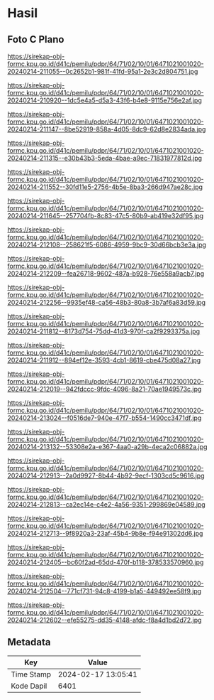 # Hasil

## Foto C Plano

https://sirekap-obj-formc.kpu.go.id/d41c/pemilu/pdpr/64/71/02/10/01/6471021001020-20240214-211055--0c2652b1-981f-41fd-95a1-2e3c2d804751.jpg

https://sirekap-obj-formc.kpu.go.id/d41c/pemilu/pdpr/64/71/02/10/01/6471021001020-20240214-210920--1dc5e4a5-d5a3-43f6-b4e8-9115e756e2af.jpg

https://sirekap-obj-formc.kpu.go.id/d41c/pemilu/pdpr/64/71/02/10/01/6471021001020-20240214-211147--8be52919-858a-4d05-8dc9-62d8e2834ada.jpg

https://sirekap-obj-formc.kpu.go.id/d41c/pemilu/pdpr/64/71/02/10/01/6471021001020-20240214-211315--e30b43b3-5eda-4bae-a9ec-71831977812d.jpg

https://sirekap-obj-formc.kpu.go.id/d41c/pemilu/pdpr/64/71/02/10/01/6471021001020-20240214-211552--30fd11e5-2756-4b5e-8ba3-266d947ae28c.jpg

https://sirekap-obj-formc.kpu.go.id/d41c/pemilu/pdpr/64/71/02/10/01/6471021001020-20240214-211645--257704fb-8c83-47c5-80b9-ab419e32df95.jpg

https://sirekap-obj-formc.kpu.go.id/d41c/pemilu/pdpr/64/71/02/10/01/6471021001020-20240214-212108--258621f5-6086-4959-9bc9-30d66bcb3e3a.jpg

https://sirekap-obj-formc.kpu.go.id/d41c/pemilu/pdpr/64/71/02/10/01/6471021001020-20240214-212209--fea26718-9602-487a-b928-76e558a9acb7.jpg

https://sirekap-obj-formc.kpu.go.id/d41c/pemilu/pdpr/64/71/02/10/01/6471021001020-20240214-212256--9935ef48-ca56-48b3-80a8-3b7af6a83d59.jpg

https://sirekap-obj-formc.kpu.go.id/d41c/pemilu/pdpr/64/71/02/10/01/6471021001020-20240214-211812--8173d754-75dd-41d3-970f-ca2f9293375a.jpg

https://sirekap-obj-formc.kpu.go.id/d41c/pemilu/pdpr/64/71/02/10/01/6471021001020-20240214-211912--894ef12e-3593-4cb1-8619-cbe475d08a27.jpg

https://sirekap-obj-formc.kpu.go.id/d41c/pemilu/pdpr/64/71/02/10/01/6471021001020-20240214-212019--942fdccc-9fdc-4096-8a21-70ae1949573c.jpg

https://sirekap-obj-formc.kpu.go.id/d41c/pemilu/pdpr/64/71/02/10/01/6471021001020-20240214-213024--f0516de7-940e-47f7-b554-1490cc3471df.jpg

https://sirekap-obj-formc.kpu.go.id/d41c/pemilu/pdpr/64/71/02/10/01/6471021001020-20240214-213132--53308e2a-e367-4aa0-a29b-4eca2c06882a.jpg

https://sirekap-obj-formc.kpu.go.id/d41c/pemilu/pdpr/64/71/02/10/01/6471021001020-20240214-212913--2a0d9927-8b44-4b92-9ecf-1303cd5c9616.jpg

https://sirekap-obj-formc.kpu.go.id/d41c/pemilu/pdpr/64/71/02/10/01/6471021001020-20240214-212813--ca2ec14e-c4e2-4a56-9351-299869e04589.jpg

https://sirekap-obj-formc.kpu.go.id/d41c/pemilu/pdpr/64/71/02/10/01/6471021001020-20240214-212713--9f8920a3-23af-45b4-9b8e-f94e91302dd6.jpg

https://sirekap-obj-formc.kpu.go.id/d41c/pemilu/pdpr/64/71/02/10/01/6471021001020-20240214-212405--bc60f2ad-65dd-470f-b118-378533570960.jpg

https://sirekap-obj-formc.kpu.go.id/d41c/pemilu/pdpr/64/71/02/10/01/6471021001020-20240214-212504--771cf731-94c8-4199-b1a5-449492ee58f9.jpg

https://sirekap-obj-formc.kpu.go.id/d41c/pemilu/pdpr/64/71/02/10/01/6471021001020-20240214-212602--efe55275-dd35-4148-afdc-f8a4d1bd2d72.jpg


## Metadata

| Key        | Value               |
| ---------- | ------------------- |
| Time Stamp | 2024-02-17 13:05:41 |
| Kode Dapil | 6401                |



